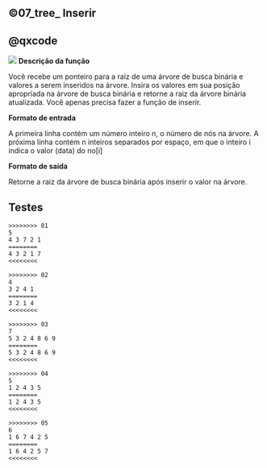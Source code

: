 ## ©07_tree_ Inserir
## @qxcode

![](__capa.jpg)
**Descrição da função**

Você recebe um ponteiro para a raiz de uma árvore de busca binária e valores a serem inseridos na árvore. Insira os valores em sua posição apropriada na árvore de busca binária e retorne a raiz da árvore binária atualizada. Você apenas precisa fazer a função de inserir.

**Formato de entrada**

A primeira linha contém um número inteiro n, o número de nós na árvore.
A próxima linha contém n inteiros separados por espaço, em que o inteiro i indica o valor (data) do no[i]

**Formato de saída**

Retorne a raiz da árvore de busca binária após inserir o valor na árvore.

## Testes

```
>>>>>>>> 01
5
4 3 7 2 1
========
4 3 2 1 7 
<<<<<<<<

>>>>>>>> 02
4
3 2 4 1
========
3 2 1 4 
<<<<<<<<

>>>>>>>> 03
7
5 3 2 4 8 6 9
========
5 3 2 4 8 6 9 
<<<<<<<<

>>>>>>>> 04
5
1 2 4 3 5
========
1 2 4 3 5 
<<<<<<<<

>>>>>>>> 05
6
1 6 7 4 2 5
========
1 6 4 2 5 7 
<<<<<<<<
```
